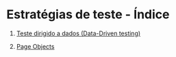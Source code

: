# Estratégias de teste - Índice

1. [Teste dirigido a dados (Data-Driven testing)](/docs/d-execucao-teste/01_ddt.md)

2. [Page Objects](/docs/d-execucao-teste/02_page-objects.md)

